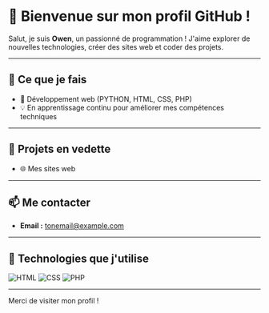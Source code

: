 # 👋 Bienvenue sur mon profil GitHub !

Salut, je suis **Owen**, un passionné de programmation !
J'aime explorer de nouvelles technologies, créer des sites web et coder des projets.

---

## 🌟 Ce que je fais
- 🔧 Développement web (PYTHON, HTML, CSS, PHP)
- 💡 En apprentissage continu pour améliorer mes compétences techniques

---

## 🔗 Projets en vedette
- 🌐 Mes sites web 

---

## 📫 Me contacter
- **Email :** [tonemail@example.com](mailto:tonemail@example.com)

---

## 🚀 Technologies que j'utilise
![HTML](https://img.shields.io/badge/HTML5-E34F26?style=for-the-badge&logo=html5&logoColor=white)
![CSS](https://img.shields.io/badge/CSS3-1572B6?style=for-the-badge&logo=css3&logoColor=white)
![PHP](https://img.shields.io/badge/PHP-777BB4?style=for-the-badge&logo=php&logoColor=white)

---

Merci de visiter mon profil !
